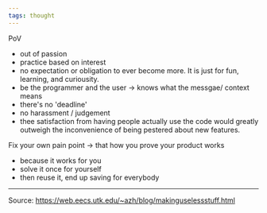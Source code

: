 ```yaml
---
tags: thought
---
```

PoV
- out of passion
- practice based on interest
- no expectation or obligation to ever become more. It is just for fun, learning, and curiousity.
- be the programmer and the user -> knows what the messgae/ context means
- there's no 'deadline'
- no harassment / judgement 
- thee satisfaction from having people actually use the code would greatly outweigh the inconvenience of being pestered about new features.

Fix your own pain point -> that how you prove your product works
- because it works for you
- solve it once for yourself
- then reuse it, end up saving for everybody

---
Source: https://web.eecs.utk.edu/~azh/blog/makinguselessstuff.html
